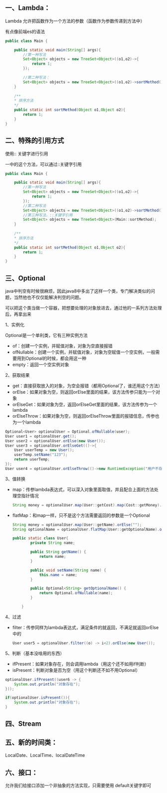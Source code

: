 ## 一、Lambda：

Lambda 允许把函数作为一个方法的参数（函数作为参数传递到方法中）

有点像前端es的语法

```java
public class Main {

    public static void main(String[] args){
        //第一种写法
        Set<Object> objects = new TreeSet<Object>((o1,o2)->{
            return 1;
        });

        //第二种写法：
        Set<Object> objects = new TreeSet<Object>((o1,o2)->sortMethod());
    }
    
    /**
    * 排序方法
    */
    public static int sortMethod(Object o1,Object o2){
        return 1;
    }
}
```

## 二、特殊的引用方式

使用:: 关键字进行引用

一中的这个方法，可以通过::关键字引用

```java
public class Main {

    public static void main(String[] args){
        //第一种写法
        Set<Object> objects = new TreeSet<Object>((o1,o2)->{
            return 1;
        });
        //第二种写法
        Set<Object> objects = new TreeSet<Object>((o1,o2)->sortMethod());
        //第三种写法，::关键字引用
        Set<Object> objects = new TreeSet<Object>(Main::sortMethod);
    }
    
    /**
    * 排序方法
    */
    public static int sortMethod(Object o1,Object o2){
        return 1;
    }
}
```

## 三、Optional

java中判空有时候很麻烦，因此java8中多出了这样一个类，专门解决类似的问题，当然他也不仅仅能解决判空的问题。

可以把这个类当做一个容器，把想要处理的对象放进去，通过他的一系列方法处理后，再拿出来

1、实例化

Optional是一个单利类，它有三种实例方法

- of：创建一个实例，并赋值对象，对象为空直接报错
- ofNullable：创建一个实例，并赋值对象，对象为空赋值一个空实例，一般需要用到Optional的时候，都会用这一种
- empty：返回一个空实例对象

2、获取结果

- get：直接获取放入的对象，为空会报错（都用Optional了，谁还用这个方法）
- orElse：如果对象为空，则返回orElse里面的结果，该方法传参只能为一个对象
- orElseGet：如果对象为空，返回orElseGet里面的结果，该方法传参为一个lambda
- orElseThrow：如果对象为空，则返回orElseThrow里面的报错信息，传参也为一个lambda

```java
Optional<User> optionalUser = Optional.ofNullable(user);
User user1 = optionalUser.get();
User user2 = optionalUser.orElse(new User());
User user3 = optionalUser.orElseGet(()->{
    User userTemp = new User();
    userTemp.setName("123");
    return userTemp;
});
User user4 = optionalUser.orElseThrow(()->new RuntimeException("用户不存在"));
```

3、值转换

- map：传参lambda表达式，可以深入对象里面取值，并且配合上面的方法处理空指针情况

  ```java
  String money = optionalUser.map(User::getCost).map(Cost::getMoney).orElse("");
  ```

- flatMap：和map一样，只不是这个方法需要返回的参数是一个Optional

  ```java
  String money = optionalUser.map(User::getName).orElse("");
  String optionalName = optionalUser.flatMap(User::getOptionalName).orElse("");
  
  public static class User{
          private String name;
  
          public String getName() {
              return name;
          }
  
          public void setName(String name) {
              this.name = name;
          }
  
          public Optional<String> getOptionalName() {
              return Optional.ofNullable(name);
          }
  
      }
  ```

4、过滤

- filter：传参同样为lambda表达式，满足条件的就返回，不满足就返回orElse中的

  ```java
  User user5 = optionalUser.filter((o) -> i<2).orElse(new User());
  ```

5、判断（基本没啥用的东西）

- ifPresent：如果对象存在，则会调用lambda（用这个还不如用if判断）
- isPresent：判断对象是否为空（用这个判断还不如不用Optional）

```java
optionalUser.ifPresent((user6 -> {
    System.out.println("对象存在");
}));

if(optionalUser.isPresent()){
    System.out.println("对象存在");
}
```

## 四、Stream



## 五、新的时间类：

LocalDate、LocalTime、localDateTime

## 六、接口：

允许我们给接口添加一个非抽象的方法实现，只需要使用 default关键字即可